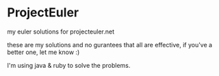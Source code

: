 ProjectEuler
============

my euler solutions for projecteuler.net 

these are my solutions and no gurantees that all are effective, if you've a better one, let me know :)

I'm using java & ruby to solve the problems.
